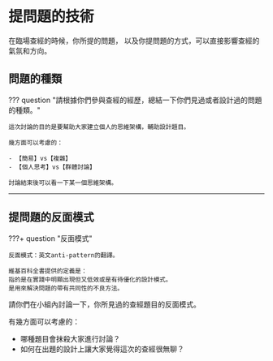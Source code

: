 # 提問題的技術

在臨場查經的時候，你所提的問題，
以及你提問題的方式，可以直接影響查經的氣氛和方向。

## 問題的種類

??? question "請根據你們參與查經的經歷，總結一下你們見過或者設計過的問題的種類。"

    這次討論的目的是要幫助大家建立個人的思維架構，輔助設計題目。

    幾方面可以考慮的：

    - 【簡易】vs【複雜】
    - 【個人思考】vs【群體討論】

    討論結束後可以看一下某一個思維架構。

-----

## 提問題的反面模式


???+ question "反面模式"

    反面模式：英文anti-pattern的翻譯。

    維基百科全書提供的定義是：
    指的是在實踐中明顯出現但又低效或是有待優化的設計模式。
    是用來解決問題的帶有共同性的不良方法。

請你們在小組內討論一下，你所見過的查經題目的反面模式。

有幾方面可以考慮的：

- 哪種題目會抹殺大家進行討論？
- 如何在出題的設計上讓大家覺得這次的查經很無聊？
